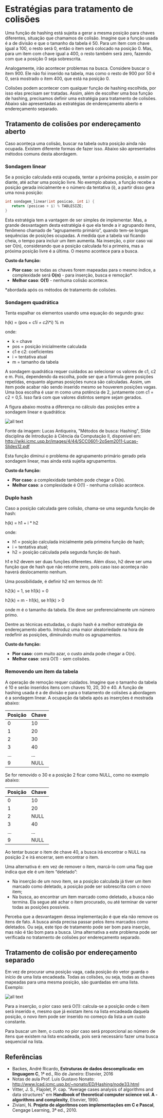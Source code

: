 # Estratégias para tratamento de colisões

Uma função de hashing está sujeita a gerar a mesma posição para chaves diferentes, situação que chamamos de colisão. Imagine que 
a função usada é a de divisão e que o tamanho da tabela é 50. Para um item com chave igual a 100, o resto será 0, então o item 
será colocado na posição 0. Mas, para um item com chave igual a 400, o resto também será zero, fazendo com que a posição 0 seja 
sobrescrita. 

Analogamente, irão acontecer problemas na busca. Considere buscar o item 900. Ele não foi inserido na tabela, mas como o 
resto de 900 por 50 é 0, será mostrado o item 400, que está na posição 0. 

Colisões podem acontecer com qualquer função de hashing escolhida, por isso elas precisam ser tratadas. Assim, além de escolher
uma boa função de hashing, precisamos definir uma estratégia para tratamento de colisões. Abaixo são apresentadas as estratégias de endereçamento aberto e endereçamento separado.

## Tratamento de colisões por endereçamento aberto

 Caso aconteça uma colisão, buscar na tabela outra posição ainda não ocupada. Existem diferente formas de fazer isso. Abaixo são
 apresentados métodos comuns desta abordagem.
 
 ### Sondagem linear
 
 Se a posição calculada está ocupada, tentar a próxima posição, e assim por diante, até achar uma posição livre. No exemplo abaixo,
 a função recebe a posição gerada inicialmente e o número da tentativa (i), a partir disso gera uma nova posição:
 ```c
 int sondagem_linear(int posicao, int i) {
    return (posicao + i) % TABLESIZE;
}
 ```
 Esta estratégia tem a vantagem de ser simples de implementar. Mas, a grande desvantagem desta estratégia é que ela tende a 
 ir agrupando itens, fenômeno chamado de “agrupamento primário”, quando tem-se longas sequências de posições ocupadas. 
 A medida que a tabela vai ficando cheia, o tempo para incluir um item aumenta. Na inserção, o pior caso vai ser O(n), 
 considerando que a posição calculada foi a primeira, mas a próxima posição livre é a última. O mesmo acontece para a busca.
 
**Custo da função:**

- **Pior caso**: se todas as chaves forem mapeadas para o mesmo índice, a complexidade será **O(n)** - para inserção, busca e remoção*.
- **Melhor caso**: **O(1)** - nenhuma colisão acontece.

*abordada após os métodos de tratamento de colisões.
 
### Sondagem quadrática
Tenta espalhar os elementos usando uma equação do segundo grau:

h(k) = (pos + c1*i + c2*i*i) % m

onde:
- k = chave
- pos = posição inicialmente calculada
- c1 e c2: coeficientes
- i = tentativa atual
- m = tamanho da tabela

A sondagem quadrática requer cuidados ao selecionar os valores de c1, c2 e m. Pois, dependendo da escolha, pode ser que a fórmula 
gere posições repetidas, enquanto algumas posições nunca são calculadas. Assim, um item pode acabar não sendo inserido mesmo se 
houverem posições vagas. Uma boa escolha é usar m como uma potência de 2, juntamente com c1 = c2 = 0,5. Isso fará com que 
valores distintos sempre sejam gerados. 

A figura abaixo mostra a diferença no cálculo das posições entre a sondagem linear e quadrática:

![all text](https://github.com/emanoelim/algoritmos_e_estruturas_de_dados/blob/master/img/linear_x_quadratica.png)

Fonte da imagem: Lucas Antiqueira, "Métodos de busca: Hashing", Slide disciplina de Introdução à Ciência da Computação II, disponível em: http://wiki.icmc.usp.br/images/4/44/SCC0601-2oSem2011-Lucas-Slides12.pdf

Esta função diminui o problema de agrupamento primário gerado pela sondagem linear, mas ainda está sujeita agrupamentos.

**Custo da função:**
- **Pior caso**: a complexidade também pode chegar a O(n).
- **Melhor caso**: a complexidade é O(1) - nenhuma colisão acontece.

### Duplo hash
Caso a posição calculada gere colisão, chama-se uma segunda função de hash:

h(k) = h1 + i * h2

onde:
- h1 = posição calculada inicialmente pela primeira função de hash;
- i = tentativa atual;
- h2 = posição calculada pela segunda função de hash.

h1 e h2 devem ser duas funções diferentes. Além disso, h2 deve ser uma função que de hash que não retorne zero, pois caso isso aconteça não haverá deslocamento nenhum.

Uma possibilidade, é definir h2 em termos de h1:

h2(k) = 1, se h1(k) = 0

h2(k) = m - h1(k), se h1(k) >  0

onde m é o tamanho da tabela. Ele deve ser preferencialmente um número primo.

Dentre as técnicas estudadas, o duplo hash é a melhor estratégia de endereçamento aberto. Introduz uma maior aleatoriedade na hora de redefinir as posições, diminuindo muito os agrupamentos. 

**Custo da função:**
- **Pior caso**: com muito azar, o custo ainda pode chegar a O(n).
- **Melhor caso**: será O(1) - sem colisões.

### Removendo um item da tabela

A operação de remoção requer cuidados. Imagine que o tamanho da tabela é 10 e  serão inseridos itens com chaves 10, 20, 30 e 40. A função de hashing usada é a de divisão e para o tratamento de colisões a abordagem é a sondagem linear. A ocupação da tabela após as inserções é mostrada abaixo:

| Posição | Chave |
|---------|-------|
| 0       | 10    |
| 1       | 20    |
| 2       | 30    |
| 3       | 40    |
| ...     | ...   |
| 9       | NULL  |

Se for removido o 30 e a posição 2 ficar como NULL, como no exemplo abaixo:

| Posição | Chave |
|---------|-------|
| 0       | 10    |
| 1       | 20    |
| 2       | NULL  |
| 3       | 40    |
| ...     | ...   |
| 9       | NULL  |

Ao tentar buscar o item de chave 40, a busca irá encontrar o NULL na posição 2 e irá encerrar, sem encontrar o item.

Uma alternativa é: em vez de remover o item, marcá-lo com uma flag que indica que ele é um item “deletado”:

- Na inserção de um novo item, se a posição calculada já tiver um item marcado como deletado, a posição pode ser sobrescrita com o novo item;
- Na busca, ao encontrar um item marcado como deletado, a busca não termina. Ela segue até achar o item procurado, ou até terminar de varrer todas as posições possíveis.

Perceba que a desvantagem dessa implementação é que ela não remove os itens de fato. A busca ainda precisa passar pelos itens marcados como deletados. Ou seja, este tipo de tratamento pode ser bom para inserção, mas não é tão bom para a busca. Uma alternativa a este problema pode ser verificada no tratamento de colisões por endereçamento separado.

## Tratamento de colisão por endereçamento separado

Em vez de procurar uma posição vaga, cada posição do vetor guarda o início de uma lista encadeada. Todas as colisões, ou seja, 
todas as chaves mapeadas para uma mesma posição, são guardadas em uma lista. Exemplo:

![all text](https://github.com/emanoelim/algoritmos_e_estruturas_de_dados/blob/master/img/hash_lista_encadeada.png)

Para a inserção, o pior caso será O(1): calcula-se a posição onde o item será inserido e, mesmo que já existam itens na lista 
encadeada daquela posição, o novo item pode ser inserido no começo da lista a um custo constante. 

Para buscar um item, o custo no pior caso será proporcional ao número de itens que existem na lista encadeada, pois será 
necessário fazer uma busca sequencial na lista. 

## Referências
- Backes, André Ricardo, **Estruturas de dados descomplicada: em linguagem C**, 1ª ed., Rio de Janeiro: Elsevier, 2016
- Notas de aula Prof. Luis Gustavo Nonato: http://www.lcad.icmc.usp.br/~nonato/ED/Hashing/node33.html
- Vitter, J. S., Flajolet, P. cap. "Average cases analysis of algorithms and data structures" em **Handbook of theoretical computer science vol. A - algorithms and complexity**, Elsevier, 1990. 
- Ziviani, N. **Projeto de algoritmos com implementações em C e Pascal**, Cengage Learning, 3ª ed., 2010.




